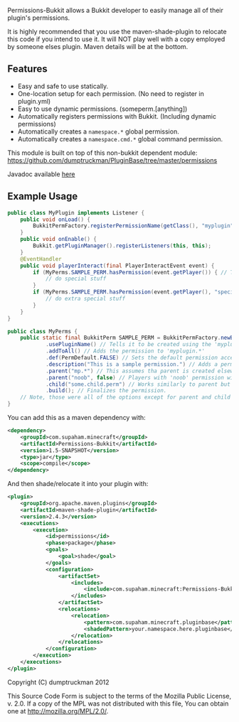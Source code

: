 Permissions-Bukkit allows a Bukkit developer to easily manage all of their plugin's permissions.

It is highly recommended that you use the maven-shade-plugin to relocate this code if you intend to use it.  It will NOT play well with a copy employed by someone elses plugin.  Maven details will be at the bottom.

Features
--------
* Easy and safe to use statically.
* One-location setup for each permission. (No need to register in plugin.yml)
* Easy to use dynamic permissions. (someperm.[anything])
* Automatically registers permissions with Bukkit. (Including dynamic permissions)
* Automatically creates a `namespace.*` global permission.
* Automatically creates a `namespace.cmd.*` global command permission.

This module is built on top of this non-bukkit dependent module: https://github.com/dumptruckman/PluginBase/tree/master/permissions

Javadoc available [here](http://ci.onarandombox.com/job/PluginBase/javadoc/com/dumptruckman/minecraft/pluginbase/permission/package-summary.html)

Example Usage
-------------
``` java
public class MyPlugin implements Listener {
    public void onLoad() {
        BukkitPermFactory.registerPermissionName(getClass(), "myplugin"); // Tells the lib what your top level permission namespace is.
    }
    public void onEnable() {
        Bukkit.getPluginManager().registerListeners(this, this);
    }
    @EventHandler
    public void playerInteract(final PlayerInteractEvent event) {
        if (MyPerms.SAMPLE_PERM.hasPermission(event.getPlayer()) { // The resulting permission this checks is 'myplugin.sample'
            // do special stuff
        }
        if (MyPerms.SAMPLE_PERM.hasPermission(event.getPlayer(), "special")) { // The resulting permission this checks is 'myplugin.sample.special'
            // do extra special stuff
        }
    }
}

public class MyPerms {
    public static final BukkitPerm SAMPLE_PERM = BukkitPermFactory.newBukkitPerm(MyPlugin.class, "sample") // The permission name is passed in here
            .usePluginName() // Tells it to be created using the 'myplugin.' as the prefix (lowercased from above name automatically)
            .addToAll() // Adds the permission to 'myplugin.*'
            .def(PermDefault.FALSE) // Sets the default permission access
            .description("This is a sample permission.") // Adds a permission description
            .parent("mp.*") // This assumes tha parent is created elsewhere.  You can alternately pass in a BukkitPerm object.
            .parent("noob", false) // Players with 'noob' permission will not have access to this permission by default
            .child("some.child.perm") // Works similarly to parent but affects the default of the child
            .build(); // Finalizes the permission.
    // Note, those were all of the options except for parent and child methods with different signatures.
}
```

You can add this as a maven dependency with:
``` xml
<dependency>
    <groupId>com.supaham.minecraft</groupId>
    <artifactId>Permissions-Bukkit</artifactId>
    <version>1.5-SNAPSHOT</version>
    <type>jar</type>
    <scope>compile</scope>
</dependency>
```
And then shade/relocate it into your plugin with:
``` xml
<plugin>
    <groupId>org.apache.maven.plugins</groupId>
    <artifactId>maven-shade-plugin</artifactId>
    <version>2.4.3</version>
    <executions>
        <execution>
            <id>permissions</id>
            <phase>package</phase>
            <goals>
                <goal>shade</goal>
            </goals>
            <configuration>
                <artifactSet>
                    <includes>
                        <include>com.supaham.minecraft:Permissions-Bukkit</include>
                    </includes>
                </artifactSet>
                <relocations>
                    <relocation>
                        <pattern>com.supaham.minecraft.pluginbase</pattern>
                        <shadedPattern>your.namespace.here.pluginbase</shadedPattern>
                    </relocation>
                </relocations>
            </configuration>
        </execution>
    </executions>
</plugin>
```

Copyright (C) dumptruckman 2012

This Source Code Form is subject to the terms of the Mozilla Public
License, v. 2.0. If a copy of the MPL was not distributed with this
file, You can obtain one at http://mozilla.org/MPL/2.0/.
